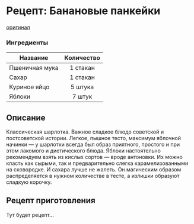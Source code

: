 # Рецепт: Банановые панкейки
[оригинал](https://eda.ru/recepty/vypechka-deserty/klassicheskaja-sharlotka-21916)

### Ингредиенты
| Название        	| Количество    |
| -------------   	|:-------------:|
| Пшеничная мука  	| 1 стакан		|
| Сахар  			| 1 стакан 		|
| Куриное яйцо		| 5 штука 		|
| Яблоки 			| 7 штук 		|

## Описание
Классическая шарлотка. Важное сладкое блюдо советской и постсоветской истории. Легкое, пышное тесто, максимум яблочной начинки — у шарлотки всегда был образ приятного, простого и при этом лакомого и диетического блюда. Яблоки настоятельно рекомендуем взять из кислых сортов — вроде антоновки. Их можно класть как сырыми, так и предварительно слегка карамелизованными на сковородке. И сахара лучше не жалеть. Он магическим образом распределяется в нужном количестве в тесте, а излишки образуют сладкую корочку.

## Рецепт приготовления
Тут будет рецепт...